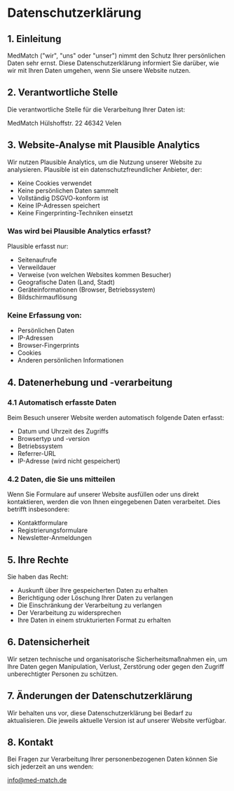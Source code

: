 # Datenschutzerklärung

## 1. Einleitung

MedMatch ("wir", "uns" oder "unser") nimmt den Schutz Ihrer persönlichen Daten sehr ernst. Diese Datenschutzerklärung informiert Sie darüber, wie wir mit Ihren Daten umgehen, wenn Sie unsere Website nutzen.

## 2. Verantwortliche Stelle

Die verantwortliche Stelle für die Verarbeitung Ihrer Daten ist:

MedMatch
Hülshoffstr. 22
46342 Velen

## 3. Website-Analyse mit Plausible Analytics

Wir nutzen Plausible Analytics, um die Nutzung unserer Website zu analysieren. Plausible ist ein datenschutzfreundlicher Anbieter, der:

- Keine Cookies verwendet
- Keine persönlichen Daten sammelt
- Vollständig DSGVO-konform ist
- Keine IP-Adressen speichert
- Keine Fingerprinting-Techniken einsetzt

### Was wird bei Plausible Analytics erfasst?

Plausible erfasst nur:
- Seitenaufrufe
- Verweildauer
- Verweise (von welchen Websites kommen Besucher)
- Geografische Daten (Land, Stadt)
- Geräteinformationen (Browser, Betriebssystem)
- Bildschirmauflösung

### Keine Erfassung von:
- Persönlichen Daten
- IP-Adressen
- Browser-Fingerprints
- Cookies
- Anderen persönlichen Informationen

## 4. Datenerhebung und -verarbeitung

### 4.1 Automatisch erfasste Daten

Beim Besuch unserer Website werden automatisch folgende Daten erfasst:
- Datum und Uhrzeit des Zugriffs
- Browsertyp und -version
- Betriebssystem
- Referrer-URL
- IP-Adresse (wird nicht gespeichert)

### 4.2 Daten, die Sie uns mitteilen

Wenn Sie Formulare auf unserer Website ausfüllen oder uns direkt kontaktieren, werden die von Ihnen eingegebenen Daten verarbeitet. Dies betrifft insbesondere:
- Kontaktformulare
- Registrierungsformulare
- Newsletter-Anmeldungen

## 5. Ihre Rechte

Sie haben das Recht:
- Auskunft über Ihre gespeicherten Daten zu erhalten
- Berichtigung oder Löschung Ihrer Daten zu verlangen
- Die Einschränkung der Verarbeitung zu verlangen
- Der Verarbeitung zu widersprechen
- Ihre Daten in einem strukturierten Format zu erhalten

## 6. Datensicherheit

Wir setzen technische und organisatorische Sicherheitsmaßnahmen ein, um Ihre Daten gegen Manipulation, Verlust, Zerstörung oder gegen den Zugriff unberechtigter Personen zu schützen.

## 7. Änderungen der Datenschutzerklärung

Wir behalten uns vor, diese Datenschutzerklärung bei Bedarf zu aktualisieren. Die jeweils aktuelle Version ist auf unserer Website verfügbar.

## 8. Kontakt

Bei Fragen zur Verarbeitung Ihrer personenbezogenen Daten können Sie sich jederzeit an uns wenden:

info@med-match.de

